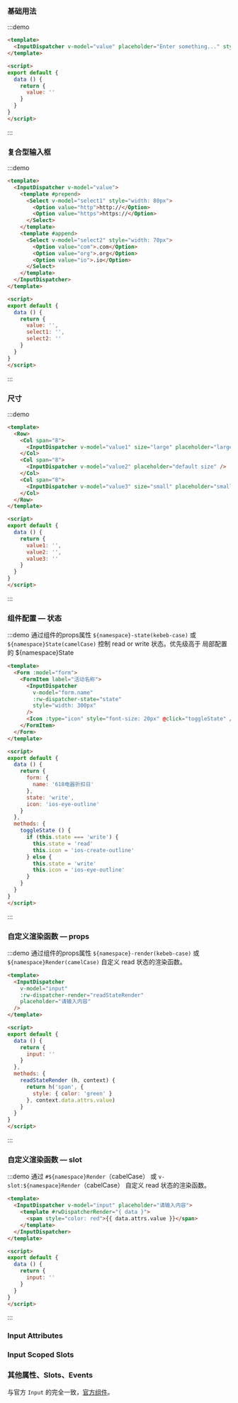 ### 基础用法
:::demo
```html
<template>
  <InputDispatcher v-model="value" placeholder="Enter something..." style="width: 300px" />
</template>

<script>
export default {
  data () {
    return {
      value: ''
    }
  }
}
</script>
```
:::

### 复合型输入框
:::demo
```html
<template>
  <InputDispatcher v-model="value">
    <template #prepend>
      <Select v-model="select1" style="width: 80px">
        <Option value="http">http://</Option>
        <Option value="https">https://</Option>
      </Select>
    </template>
    <template #append>
      <Select v-model="select2" style="width: 70px">
        <Option value="com">.com</Option>
        <Option value="org">.org</Option>
        <Option value="io">.io</Option>
      </Select>
    </template>
  </InputDispatcher>
</template>

<script>
export default {
  data () {
    return {
      value: '',
      select1: '',
      select2: ''
    }
  }
}
</script>
```
:::

### 尺寸
:::demo
```html
<template>
  <Row>
    <Col span="8">
      <InputDispatcher v-model="value1" size="large" placeholder="large size" />
    </Col>
    <Col span="8">
      <InputDispatcher v-model="value2" placeholder="default size" />
    </Col>
    <Col span="8">
      <InputDispatcher v-model="value3" size="small" placeholder="small size" />
    </Col>
  </Row>
</template>

<script>
export default {
  data () {
    return {
      value1: '',
      value2: '',
      value3: ''
    }
  }
}
</script>
```
:::

### 组件配置 — 状态
:::demo 通过组件的props属性 `${namespace}-state(kebeb-case)` 或 `${namespace}State(camelCase)` 控制 read or write 状态。优先级高于 局部配置的 ${namespace}State
```html
<template>
  <Form :model="form">
    <FormItem label="活动名称">
      <InputDispatcher
        v-model="form.name"
        :rw-dispatcher-state="state"
        style="width: 300px"
      />
      <Icon :type="icon" style="font-size: 20px" @click="toggleState" />
    </FormItem>
  </Form>
</template>

<script>
export default {
  data () {
    return {
      form: {
        name: '618电器折扣日'
      },
      state: 'write',
      icon: 'ios-eye-outline'
    }
  },
  methods: {
    toggleState () {
      if (this.state === 'write') {
        this.state = 'read'
        this.icon = 'ios-create-outline'
      } else {
        this.state = 'write'
        this.icon = 'ios-eye-outline'
      }
    }
  }
}
</script>
```
:::

### 自定义渲染函数 — props
:::demo 通过组件的props属性 `${namespace}-render(kebeb-case)` 或 `${namespace}Render(camelCase)` 自定义 read 状态的渲染函数。
```html
<template>
  <InputDispatcher
    v-model="input"
    :rw-dispatcher-render="readStateRender"
    placeholder="请输入内容"
  />
</template>

<script>
export default {
  data () {
    return {
      input: ''
    }
  },
  methods: {
    readStateRender (h, context) {
      return h('span', {
        style: { color: 'green' }
      }, context.data.attrs.value)
    }
  }
}
</script>
```
:::

### 自定义渲染函数 — slot
:::demo 通过 `#${namespace}Render`（cabelCase） 或 `v-slot:${namespace}Render`（cabelCase） 自定义 read 状态的渲染函数。
```html
<template>
  <InputDispatcher v-model="input" placeholder="请输入内容">
    <template #rwDispatcherRender="{ data }">
      <span style="color: red">{{ data.attrs.value }}</span>
    </template>
  </InputDispatcher>
</template>

<script>
export default {
  data () {
    return {
      input: ''
    }
  }
}
</script>
```
:::

### Input Attributes
<iview-attributes />

### Input Scoped Slots
<iview-scope-slot />

### 其他属性、Slots、Events
与官方 `Input` 的完全一致，[官方组件](https://www.iviewui.com/components/input#API)。